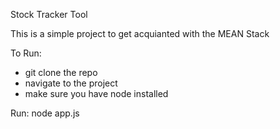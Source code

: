 Stock Tracker Tool

This is a simple project to get acquianted with the MEAN Stack


To Run: 

- git clone the repo
- navigate to the project
- make sure you have node installed

Run:
  node app.js
